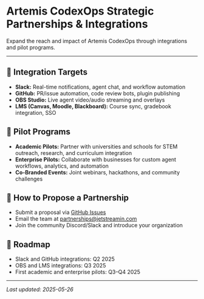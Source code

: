 # Artemis CodexOps Strategic Partnerships & Integrations

Expand the reach and impact of Artemis CodexOps through integrations and pilot programs.

---

## 🤝 Integration Targets

- **Slack:** Real-time notifications, agent chat, and workflow automation
- **GitHub:** PR/issue automation, code review bots, plugin publishing
- **OBS Studio:** Live agent video/audio streaming and overlays
- **LMS (Canvas, Moodle, Blackboard):** Course sync, gradebook integration, SSO

## 🚀 Pilot Programs

- **Academic Pilots:** Partner with universities and schools for STEM outreach, research, and curriculum integration
- **Enterprise Pilots:** Collaborate with businesses for custom agent workflows, analytics, and automation
- **Co-Branded Events:** Joint webinars, hackathons, and community challenges

## 📝 How to Propose a Partnership

- Submit a proposal via [GitHub Issues](https://github.com/jetstreamin/artemis-codexops/issues)
- Email the team at [partnerships@jetstreamin.com](mailto:partnerships@jetstreamin.com)
- Join the community Discord/Slack and introduce your organization

## 📅 Roadmap

- Slack and GitHub integrations: Q2 2025
- OBS and LMS integrations: Q3 2025
- First academic and enterprise pilots: Q3–Q4 2025

---

_Last updated: 2025-05-26_
